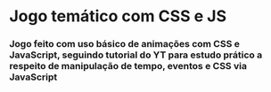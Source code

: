 # Jogo temático com CSS e JS

### Jogo feito com uso básico de animações com CSS e JavaScript, seguindo tutorial do YT para estudo prático a respeito de manipulação de tempo, eventos e CSS via JavaScript

#